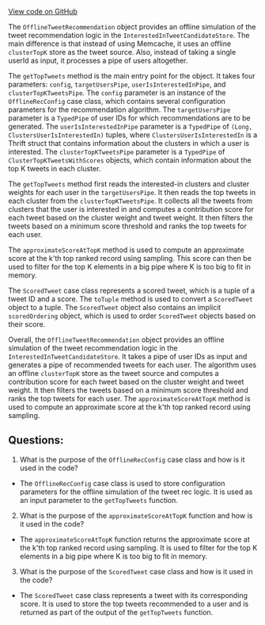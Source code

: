 [View code on GitHub](https://github.com/misbahsy/the-algorithm/src/scala/com/twitter/simclusters_v2/scalding/offline_job/OfflineTweetRecommendation.scala)

The `OfflineTweetRecommendation` object provides an offline simulation of the tweet recommendation logic in the `InterestedInTweetCandidateStore`. The main difference is that instead of using Memcache, it uses an offline `clusterTopK` store as the tweet source. Also, instead of taking a single userId as input, it processes a pipe of users altogether.

The `getTopTweets` method is the main entry point for the object. It takes four parameters: `config`, `targetUsersPipe`, `userIsInterestedInPipe`, and `clusterTopKTweetsPipe`. The `config` parameter is an instance of the `OfflineRecConfig` case class, which contains several configuration parameters for the recommendation algorithm. The `targetUsersPipe` parameter is a `TypedPipe` of user IDs for which recommendations are to be generated. The `userIsInterestedInPipe` parameter is a `TypedPipe` of `(Long, ClustersUserIsInterestedIn)` tuples, where `ClustersUserIsInterestedIn` is a Thrift struct that contains information about the clusters in which a user is interested. The `clusterTopKTweetsPipe` parameter is a `TypedPipe` of `ClusterTopKTweetsWithScores` objects, which contain information about the top K tweets in each cluster.

The `getTopTweets` method first reads the interested-in clusters and cluster weights for each user in the `targetUsersPipe`. It then reads the top tweets in each cluster from the `clusterTopKTweetsPipe`. It collects all the tweets from clusters that the user is interested in and computes a contribution score for each tweet based on the cluster weight and tweet weight. It then filters the tweets based on a minimum score threshold and ranks the top tweets for each user.

The `approximateScoreAtTopK` method is used to compute an approximate score at the k'th top ranked record using sampling. This score can then be used to filter for the top K elements in a big pipe where K is too big to fit in memory.

The `ScoredTweet` case class represents a scored tweet, which is a tuple of a tweet ID and a score. The `toTuple` method is used to convert a `ScoredTweet` object to a tuple. The `ScoredTweet` object also contains an implicit `scoredOrdering` object, which is used to order `ScoredTweet` objects based on their score.

Overall, the `OfflineTweetRecommendation` object provides an offline simulation of the tweet recommendation logic in the `InterestedInTweetCandidateStore`. It takes a pipe of user IDs as input and generates a pipe of recommended tweets for each user. The algorithm uses an offline `clusterTopK` store as the tweet source and computes a contribution score for each tweet based on the cluster weight and tweet weight. It then filters the tweets based on a minimum score threshold and ranks the top tweets for each user. The `approximateScoreAtTopK` method is used to compute an approximate score at the k'th top ranked record using sampling.
## Questions: 
 1. What is the purpose of the `OfflineRecConfig` case class and how is it used in the code?
- The `OfflineRecConfig` case class is used to store configuration parameters for the offline simulation of the tweet rec logic. It is used as an input parameter to the `getTopTweets` function.

2. What is the purpose of the `approximateScoreAtTopK` function and how is it used in the code?
- The `approximateScoreAtTopK` function returns the approximate score at the k'th top ranked record using sampling. It is used to filter for the top K elements in a big pipe where K is too big to fit in memory.

3. What is the purpose of the `ScoredTweet` case class and how is it used in the code?
- The `ScoredTweet` case class represents a tweet with its corresponding score. It is used to store the top tweets recommended to a user and is returned as part of the output of the `getTopTweets` function.